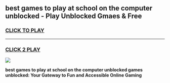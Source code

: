 
## best games to play at school on the computer unblocked - Play Unblocked Gmaes & Free
<h3>
<a href="https://premium.freeplayer.one?title=best_games_to_play_at_school_on_the_computer_unblocked&ref=20F">CLICK TO PLAY</a></h3>
<hr>

<h3>
<a href="https://premium.freeplayer.one?title=best_games_to_play_at_school_on_the_computer_unblocked&ref=20F">CLICK 2 PLAY</a>
  
</h3>

<a href="https://premium.freeplayer.one?title=best_games_to_play_at_school_on_the_computer_unblocked&ref=20F/"><img src="https://clearcache.store/games.png"></a>


**best games to play at school on the computer unblocked games unblocked: Your Gateway to Fun and Accessible Online Gaming**
